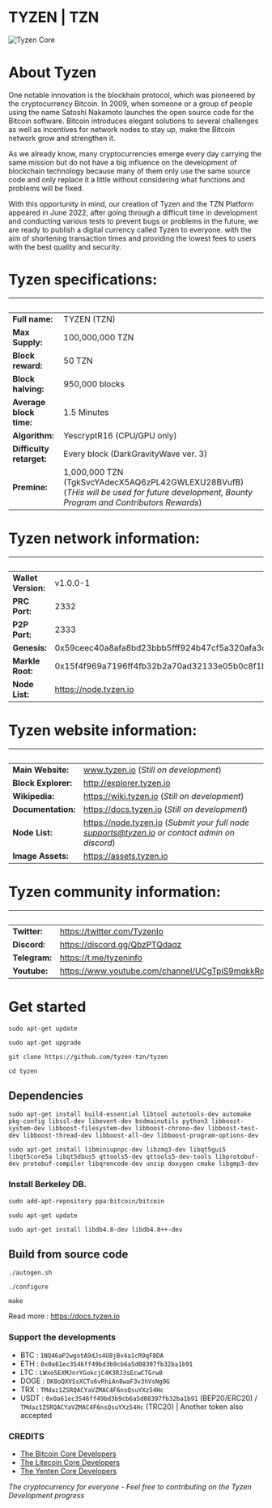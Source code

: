 # TYZEN | TZN
![Tyzen Core](http://assets.tyzen.io/image/Tyzen-core.png)
# About Tyzen
One notable innovation is the blockhain protocol, which was pioneered by the cryptocurrency Bitcoin. In 2009, when someone or a group of people using the name Satoshi Nakamoto launches the open source code for the Bitcoin software. Bitcoin introduces elegant solutions to several challenges as well as incentives for network nodes to stay up, make the Bitcoin network grow and strengthen it.

As we already know, many cryptocurrencies emerge every day carrying the same mission but do not have a big influence on the development of blockchain technology because many of them only use the same source code and only replace it a little without considering what functions and problems will be fixed.

With this opportunity in mind, our creation of Tyzen and the TZN Platform appeared in June 2022, after going through a difficult time in development and conducting various tests to prevent bugs or problems in the future, we are ready to publish a digital currency called Tyzen to everyone. with the aim of shortening transaction times and providing the lowest fees to users with the best quality and security.


# Tyzen specifications:
&nbsp; | &nbsp;
------ | ------
**Full name:** | TYZEN (TZN)
**Max Supply:** | 100,000,000 TZN
**Block reward:** | 50 TZN
**Block halving:** | 950,000 blocks
**Average block time:** | 1.5 Minutes
**Algorithm:** | YescryptR16 (CPU/GPU only)
**Difficulty retarget:** | Every block (DarkGravityWave ver. 3)
**Premine:** | 1,000,000 TZN (TgkSvcYAdecX5AQ6zPL42GWLEXU28BVufB) (*THis will be used for future development, Bounty Program and Contributors Rewards*)

# Tyzen network information:
&nbsp; | &nbsp;
------ | ------
**Wallet Version:** | v1.0.0-1
**PRC Port:** | 2332
**P2P Port:** | 2333
**Genesis:** | 0x59ceec40a8afa8bd23bbb5fff924b47cf5a320afa3c2de6f78cab06fdfe83427
**Markle Root:** | 0x15f4f969a7196ff4fb32b2a70ad32133e05b0c8f1b5ef20847e58b030da47bca
**Node List:** | https://node.tyzen.io

# Tyzen website information:
&nbsp; | &nbsp;
------ | ------
**Main Website:** | www.tyzen.io (*Still on development*)
**Block Explorer:** | http://explorer.tyzen.io
**Wikipedia:** | https://wiki.tyzen.io (*Still on development*)
**Documentation:** | https://docs.tyzen.io (*Still on development*)
**Node List:** | https://node.tyzen.io (*Submit your full node supports@tyzen.io or contact admin on discord*)
**Image Assets:** | https://assets.tyzen.io

# Tyzen community information:
&nbsp; | &nbsp;
------ | ------
**Twitter:** | https://twitter.com/TyzenIo
**Discord:** | https://discord.gg/QbzPTQdaqz
**Telegram:** | https://t.me/tyzeninfo
**Youtube:** | https://www.youtube.com/channel/UCgTpiS9mqkkRqrT_iBnQ17w


# Get started
```sudo apt-get update```

```sudo apt-get upgrade```

```git clone https://github.com/tyzen-tzn/tyzen```

```cd tyzen```

## Dependencies
```sudo apt-get install build-essential libtool autotools-dev automake pkg-config libssl-dev libevent-dev bsdmainutils python3 libboost-system-dev libboost-filesystem-dev libboost-chrono-dev libboost-test-dev libboost-thread-dev libboost-all-dev libboost-program-options-dev```

```sudo apt-get install libminiupnpc-dev libzmq3-dev libqt5gui5 libqt5core5a libqt5dbus5 qttools5-dev qttools5-dev-tools libprotobuf-dev protobuf-compiler libqrencode-dev unzip doxygen cmake libgmp3-dev```

### Install Berkeley DB.
```sudo add-apt-repository ppa:bitcoin/bitcoin```

```sudo apt-get update```

```sudo apt-get install libdb4.8-dev libdb4.8++-dev```

## Build from source code
```./autogen.sh```

```./configure```

```make```

Read more : https://docs.tyzen.io

### Support the developments
- BTC : ```1NQ46aP2wgotA9dJs4U8jBv4a1cR9qF8DA```
- ETH : ```0x0a61ec3546ff49bd3b9cb6a5d08397fb32ba1b91```
- LTC : ```LWxo5EXMJnrYGokcjC4K3RJ3sEcwCTGrw8```
- DOGE : ```DK8oQXVSsXCTu6vRhiAn8waF3v3hVsNg9G```
- TRX : ```TMdaz1ZSRQACYaVZMAC4F6nsQsuYXz54Hc```
- USDT : ```0x0a61ec3546ff49bd3b9cb6a5d08397fb32ba1b91``` (BEP20/ERC20) / ```TMdaz1ZSRQACYaVZMAC4F6nsQsuYXz54Hc``` (TRC20) | Another token also accepted

### CREDITS
- [The Bitcoin Core Developers](https://github.com/bitcoin/bitcoin)
- [The Litecoin Core Developers](https://github.com/litecoin-project/litecoin)
- [The Yenten Core Developers](https://github.com/yentencoin/yenten)


*The cryptocurrency for everyone - Feel free to contributing on the Tyzen Development progress*
